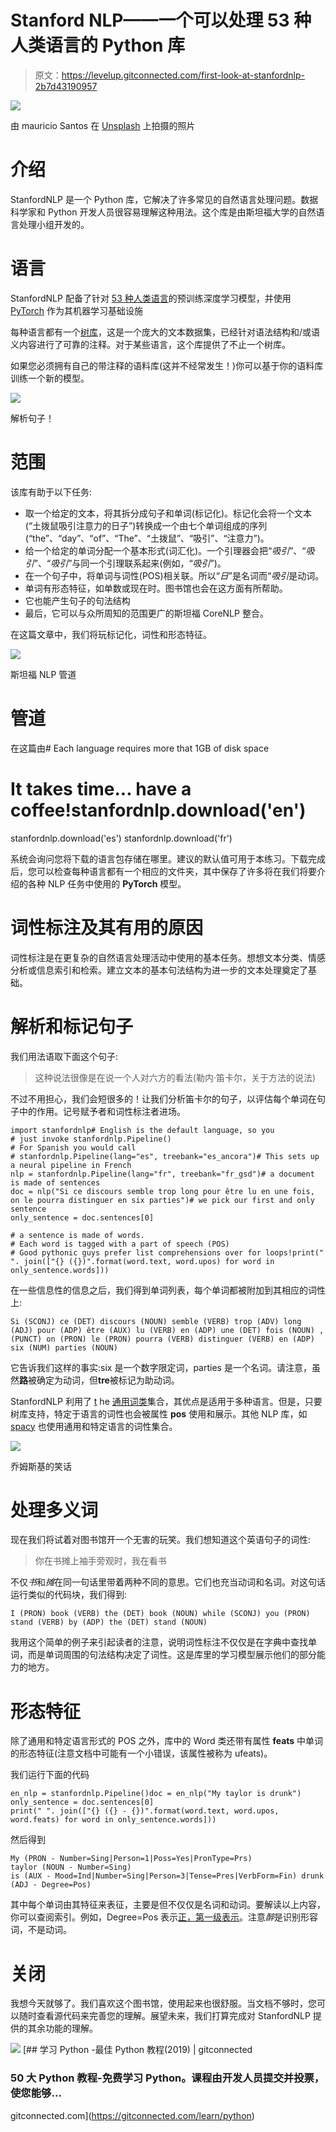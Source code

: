 # Stanford NLP——一个可以处理 53 种人类语言的 Python 库

> 原文：<https://levelup.gitconnected.com/first-look-at-stanfordnlp-2b7d43190957>

![](img/8d05443cda4f7dc44a6b58f7802dda21.png)

由 mauricio Santos 在 [Unsplash](https://unsplash.com?utm_source=medium&utm_medium=referral) 上拍摄的照片

# 介绍

StanfordNLP 是一个 Python 库，它解决了许多常见的自然语言处理问题。数据科学家和 Python 开发人员很容易理解这种用法。这个库是由斯坦福大学的自然语言处理小组开发的。

# 语言

StanfordNLP 配备了针对 [53 种人类语言](https://stanfordnlp.github.io/stanfordnlp/installation_download.html#human-languages-supported-by-stanfordnlp)的预训练深度学习模型，并使用 [PyTorch](https://pytorch.org/) 作为其机器学习基础设施

每种语言都有一个[树库](https://en.wikipedia.org/wiki/Treebank)，这是一个庞大的文本数据集，已经针对语法结构和/或语义内容进行了可靠的注释。对于某些语言，这个库提供了不止一个树库。

如果您必须拥有自己的带注释的语料库(这并不经常发生！)你可以基于你的语料库训练一个新的模型。

![](img/d9c7aa05cfa01642115cb26f6d77f82f.png)

解析句子！

# 范围

该库有助于以下任务:

*   取一个给定的文本，将其拆分成句子和单词(标记化)。标记化会将一个文本(“土拨鼠吸引注意力的日子”)转换成一个由七个单词组成的序列(“the”、“day”、“of”、“The”、“土拨鼠”、“吸引”、“注意力”)。
*   给一个给定的单词分配一个基本形式(词汇化)。一个引理器会把“*吸引*”、“*吸引*”、“*吸引*”与同一个引理联系起来(例如，“*吸引*”)。
*   在一个句子中，将单词与词性(POS)相关联。所以“*日*”是名词而“*吸引*是动词。
*   单词有形态特征，如单数或现在时。图书馆也会在这方面有所帮助。
*   它也能产生句子的句法结构
*   最后，它可以与众所周知的范围更广的斯坦福 CoreNLP 整合。

在这篇文章中，我们将玩标记化，词性和形态特征。

![](img/d66befb78299cea67617d7bc3fcb209f.png)

斯坦福 NLP 管道

# 管道

在这篇由# Each language requires more that 1GB of disk space
# It takes time... have a coffee!stanfordnlp.download('en')
stanfordnlp.download('es')
stanfordnlp.download('fr')

系统会询问您将下载的语言包存储在哪里。建议的默认值可用于本练习。下载完成后，您可以检查每种语言都有一个相应的文件夹，其中保存了许多将在我们将要介绍的各种 NLP 任务中使用的 **PyTorch** 模型。

# 词性标注及其有用的原因

词性标注是在更复杂的自然语言处理活动中使用的基本任务。想想文本分类、情感分析或信息索引和检索。建立文本的基本句法结构为进一步的文本处理奠定了基础。

# 解析和标记句子

我们用法语取下面这个句子:

> 这种说法很像是在说一个人对六方的看法(勒内·笛卡尔，关于方法的说法)

不过不用担心，我们会短很多的！让我们分析笛卡尔的句子，以评估每个单词在句子中的作用。记号赋予者和词性标注者进场。

```
import stanfordnlp# English is the default language, so you
# just invoke stanfordnlp.Pipeline()
# For Spanish you would call 
# stanfordnlp.Pipeline(lang="es", treebank="es_ancora")# This sets up a neural pipeline in French
nlp = stanfordnlp.Pipeline(lang="fr", treebank="fr_gsd")# a document is made of sentences
doc = nlp("Si ce discours semble trop long pour être lu en une fois, on le pourra distinguer en six parties")# we pick our first and only sentence
only_sentence = doc.sentences[0]

# a sentence is made of words. 
# Each word is tagged with a part of speech (POS)
# Good pythonic guys prefer list comprehensions over for loops!print(" ". join(["{} ({})".format(word.text, word.upos) for word in only_sentence.words]))
```

在一些信息性的信息之后，我们得到单词列表，每个单词都被附加到其相应的词性上:

```
Si (SCONJ) ce (DET) discours (NOUN) semble (VERB) trop (ADV) long (ADJ) pour (ADP) être (AUX) lu (VERB) en (ADP) une (DET) fois (NOUN) , (PUNCT) on (PRON) le (PRON) pourra (VERB) distinguer (VERB) en (ADP) six (NUM) parties (NOUN)
```

它告诉我们这样的事实:six 是一个数字限定词，parties 是一个名词。请注意，虽然**路**被确定为动词，但**tre**被标记为助动词。

StanfordNLP 利用了 [t](https://universaldependencies.org/u/pos/) he [通用词类](https://universaldependencies.org/u/pos/)集合，其优点是适用于多种语言。但是，只要树库支持，特定于语言的词性也会被属性 **pos** 使用和展示。其他 NLP 库，如 [spacy](https://spacy.io/) 也使用通用和特定语言的词性集合。

![](img/9e91560f93b291e89958c449b900f293.png)

乔姆斯基的笑话

# 处理多义词

现在我们将试着对图书馆开一个无害的玩笑。我们想知道这个英语句子的词性:

> 你在书摊上袖手旁观时，我在看书

不仅*书*和*摊*在同一句话里带着两种不同的意思。它们也充当动词和名词。对这句话运行类似的代码块，我们得到:

```
I (PRON) book (VERB) the (DET) book (NOUN) while (SCONJ) you (PRON) stand (VERB) by (ADP) the (DET) stand (NOUN)
```

我用这个简单的例子来引起读者的注意，说明词性标注不仅仅是在字典中查找单词，而是单词周围的句法结构决定了词性。这是库里的学习模型展示他们的部分能力的地方。

# 形态特征

除了通用和特定语言形式的 POS 之外，库中的 Word 类还带有属性 **feats** 中单词的形态特征(注意文档中可能有一个小错误，该属性被称为 ufeats)。

我们运行下面的代码

```
en_nlp = stanfordnlp.Pipeline()doc = en_nlp("My taylor is drunk") 
only_sentence = doc.sentences[0]
print(" ". join(["{} ({} - {})".format(word.text, word.upos, word.feats) for word in only_sentence.words]))
```

然后得到

```
My (PRON - Number=Sing|Person=1|Poss=Yes|PronType=Prs)
taylor (NOUN - Number=Sing) 
is (AUX - Mood=Ind|Number=Sing|Person=3|Tense=Pres|VerbForm=Fin) drunk (ADJ - Degree=Pos)
```

其中每个单词由其特征来表征，主要是但不仅仅是名词和动词。要解读以上内容，你可以查阅索引。例如，Degree=Pos 表示[正，第一级表示](https://universaldependencies.org/u/feat/Degree.html#Pos)。注意*醉*是识别形容词，不是动词。

# 关闭

我想今天就够了。我们喜欢这个图书馆，使用起来也很舒服。当文档不够时，您可以随时查看源代码来完善您的理解。展望未来，我们打算完成对 StanfordNLP 提供的其余功能的理解。

[![](img/9914c5dd23ac08b70eea6f4f9ba6fed2.png)](https://levelup.gitconnected.com)[](https://gitconnected.com/learn/python) [## 学习 Python -最佳 Python 教程(2019) | gitconnected

### 50 大 Python 教程-免费学习 Python。课程由开发人员提交并投票，使您能够…

gitconnected.com](https://gitconnected.com/learn/python)